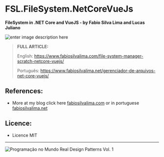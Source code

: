 # FSL.FileSystem.NetCoreVueJs
**FileSystem in .NET Core and VueJS - by Fabio Silva Lima and Lucas Juliano**

![enter image description here](https://www.fabiosilvalima.net/wp-content/uploads/2019/04/fabio-silva-lima-gerenciador-arquivos-cshap-net-core-vue-2.png)

> **FULL ARTICLE:**
>
> English: https://www.fabiosilvalima.com/file-system-manager-scratch-netcore-vuejs/
>
> Português: https://www.fabiosilvalima.net/gerenciador-de-arquivos-net-core-vuejs/


References:
---

- More at my blog click here [fabiosilvalima.com][2] or in portuguese [fabiosilvalima.net][1]

Licence:
---

- Licence MIT


---

![Programação no Mundo Real Design Patterns Vol. 1](https://www.fabiosilvalima.net/wp-content/uploads/2017/02/fabiosilvalima-ebook-design-patterns-INSTAGRAM-2.png)

  [1]: http://fabiosilvalima.net
  [2]: http://fabiosilvalima.com
